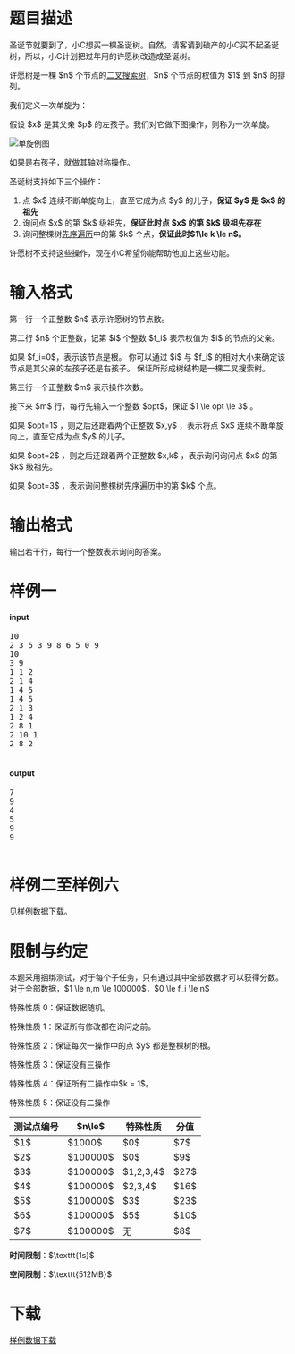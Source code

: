 # 题目描述

<p>圣诞节就要到了，小C想买一棵圣诞树。自然，请客请到破产的小C买不起圣诞树，所以，小C计划把过年用的许愿树改造成圣诞树。</p>
<p>许愿树是一棵 $n$ 个节点的<a href="https://baike.baidu.com/item/%E4%BA%8C%E5%8F%89%E6%90%9C%E7%B4%A2%E6%A0%91/7077855">二叉搜索树</a>，$n$ 个节点的权值为 $1$ 到 $n$ 的排列。</p>
<p>我们定义一次单旋为：</p>
<p>假设 $x$ 是其父亲 $p$ 的左孩子。我们对它做下图操作，则称为一次单旋。</p>
<p><img class="img-responsive center-block" src="/source/uoj/456/img/aHR0cHM6Ly91cGxvYWQud2lraW1lZGlhLm9yZy93aWtpcGVkaWEvY29tbW9ucy90aHVtYi8yLzJjL1NwbGF5X3RyZWVfemlnLnN2Zy82NDBweC1TcGxheV90cmVlX3ppZy5zdmcucG5n.png" alt="单旋例图"/></p>
<p>如果是右孩子，就做其轴对称操作。</p>
<p>圣诞树支持如下三个操作：</p>
<ol><li>点 $x$ 连续不断单旋向上，直至它成为点 $y$ 的儿子，<strong>保证 $y$ 是 $x$ 的祖先</strong></li>
<li>询问点 $x$ 的第 $k$ 级祖先，<strong>保证此时点 $x$ 的第 $k$ 级祖先存在</strong></li>
<li>询问整棵树<a href="https://baike.baidu.com/item/%E5%85%88%E5%BA%8F%E9%81%8D%E5%8E%86/6442839">先序遍历</a>中的第 $k$ 个点，<strong>保证此时$1\le k \le n$。</strong></li>
</ol><p>许愿树不支持这些操作，现在小C希望你能帮助他加上这些功能。</p>

# 输入格式


<p>第一行一个正整数 $n$ 表示许愿树的节点数。</p>
<p>第二行 $n$ 个正整数，记第 $i$ 个整数 $f_i$ 表示权值为 $i$ 的节点的父亲。</p>
<p>如果 $f_i=0$，表示该节点是根。
你可以通过 $i$ 与 $f_i$ 的相对大小来确定该节点是其父亲的左孩子还是右孩子。
保证所形成树结构是一棵二叉搜索树。</p>
<p>第三行一个正整数 $m$ 表示操作次数。</p>
<p>接下来 $m$ 行，每行先输入一个整数 $opt$，保证 $1 \le opt \le 3$ 。</p>
<p>如果 $opt=1$ ，则之后还跟着两个正整数 $x,y$ ，表示将点 $x$ 连续不断单旋向上，直至它成为点 $y$ 的儿子。</p>
<p>如果 $opt=2$ ，则之后还跟着两个正整数 $x,k$ ，表示询问询问点 $x$ 的第 $k$ 级祖先。</p>
<p>如果 $opt=3$ ，表示询问整棵树先序遍历中的第 $k$ 个点。</p>

# 输出格式


<p>输出若干行，每行一个整数表示询问的答案。</p>

# 样例一


<h4>input</h4>
<pre>10
2 3 5 3 9 8 6 5 0 9 
10
3 9
1 1 2
2 1 4
1 4 5
1 4 5
2 1 3
1 2 4
2 8 1
2 10 1
2 8 2

</pre>

<h4>output</h4>
<pre>7
9
4
5
9
9

</pre>


# 样例二至样例六


<p>见样例数据下载。</p>

# 限制与约定


<p>本题采用捆绑测试，对于每个子任务，只有通过其中全部数据才可以获得分数。
对于全部数据，$1 \le n,m \le 100000$，$0 \le f_i \le n$</p>
<p>特殊性质 0：保证数据随机。</p>
<p>特殊性质 1：保证所有修改都在询问之前。</p>
<p>特殊性质 2：保证每次一操作中的点 $y$ 都是整棵树的根。</p>
<p>特殊性质 3：保证没有三操作</p>
<p>特殊性质 4：保证所有二操作中$k = 1$。</p>
<p>特殊性质 5：保证没有二操作</p>
 <div class="table-responsive">
<table class="table table-bordered table-text-center table-verticle-middle"><thead><tr><th>测试点编号</th><th>$n\le$</th><th>特殊性质</th><th>分值</th></tr></thead><tbody><tr><td>$1$</td><td>$1000$</td><td>$0$</td><td>$7$</td></tr><tr><td>$2$</td><td>$100000$</td><td>$0$</td><td>$9$</td></tr><tr><td>$3$</td><td>$100000$</td><td>$1,2,3,4$</td><td>$27$</td></tr><tr><td>$4$</td><td>$100000$</td><td>$2,3,4$</td><td>$16$</td></tr><tr><td>$5$</td><td>$100000$</td><td>$3$</td><td>$23$</td></tr><tr><td>$6$</td><td>$100000$</td><td>$5$</td><td>$10$</td></tr><tr><td>$7$</td><td>$100000$</td><td>无</td><td>$8$</td></tr></tbody></table></div>

<p><strong>时间限制</strong>：$\texttt{1s}$</p>
<p><strong>空间限制</strong>：$\texttt{512MB}$</p>

# 下载


<p><a href="/download.php?type=problem&amp;id=456">样例数据下载</a></p>
